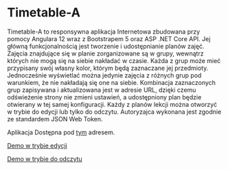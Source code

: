 # Timetable-A
Timetable-A to responsywna aplikacja Internetowa zbudowana przy pomocy Angulara 12 wraz z Bootstrapem 5 oraz ASP .NET Core API. 
Jej główną funkcjonalnością jest tworzenie i udostępnianie planów zajęć. Zajęcia znajdujące się w planie zorganizowane są w grupy,
wewnątrz których nie mogą się na siebie nakładać w czasie. Każda z grup może mieć przypisany swój własny kolor, którym będą zaznaczane
jej przedmioty. Jednocześnie wyświetlać można jedynie zajęcia z różnych grup pod warunkiem, że nie nakładają się one na siebie.
Kombinacja zaznaczonych grup zapisywana i aktualizowana jest w adresie URL, dzięki czemu odświeżenie strony nie zmieni ustawień,
a udostępniony plan będzie otwierany w tej samej konfiguracji.
Każdy z planów lekcji można otworzyć w trybie do edycji lub tylko do odczytu. Autoryzajca wykonana jest zgodnie ze standardem JSON Web Token.

Aplikacja Dostępna pod [tym](https://timetableappstatic.z22.web.core.windows.net) adresem.

[Demo w trybie edycji](https://timetableappstatic.z22.web.core.windows.net/login/?id=5&key=JGOrH3NOUO2EJhQT&returnUrl=%2F%3Fg%3D11%26g%3D29%26g%3D36%26g%3D19%26g%3D12)

[Demo w trybie do odczytu](https://timetableappstatic.z22.web.core.windows.net/login/?id=5&key=gYeymOKTh8qFFxES&returnUrl=%2F%3Fg%3D11%26g%3D29%26g%3D36%26g%3D19%26g%3D12)
